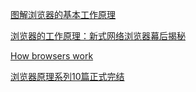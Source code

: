 [图解浏览器的基本工作原理](https://zhuanlan.zhihu.com/p/47407398)

[浏览器的工作原理：新式网络浏览器幕后揭秘](https://www.html5rocks.com/zh/tutorials/internals/howbrowserswork/)

[How browsers work](http://taligarsiel.com/Projects/howbrowserswork1.htm)

[浏览器原理系列10篇正式完结](https://juejin.im/post/5c6d3e026fb9a04a0d576f98)
